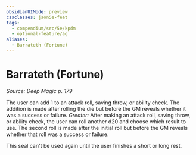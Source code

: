```yaml
---
obsidianUIMode: preview
cssclasses: json5e-feat
tags:
  - compendium/src/5e/kpdm
  - optional-feature/ag
aliases:
  - Barrateth (Fortune)
---
```

# Barrateth (Fortune)
*Source: Deep Magic p. 179*  

The user can add 1 to an attack roll, saving throw, or ability check. The addition is made after rolling the die but before the GM reveals whether it was a success or failure. *Greater:* After making an attack roll, saving throw, or ability check, the user can roll another d20 and choose which result to use. The second roll is made after the initial roll but before the GM reveals whether that roll was a success or failure.

This seal can't be used again until the user finishes a short or long rest.
